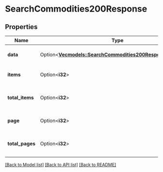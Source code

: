# SearchCommodities200Response

## Properties

Name | Type | Description | Notes
------------ | ------------- | ------------- | -------------
**data** | Option<[**Vec<models::SearchCommodities200ResponseDataInner>**](SearchCommodities_200_response_data_inner.md)> | Data is the list of commodities. | [optional]
**items** | Option<**i32**> | Items is the total number of results. | [optional]
**total_items** | Option<**i32**> | TotalItems is the total number of results. | [optional]
**page** | Option<**i32**> | Page is the current page number. | [optional]
**total_pages** | Option<**i32**> | TotalPages is the total number of pages. | [optional]

[[Back to Model list]](../README.md#documentation-for-models) [[Back to API list]](../README.md#documentation-for-api-endpoints) [[Back to README]](../README.md)


